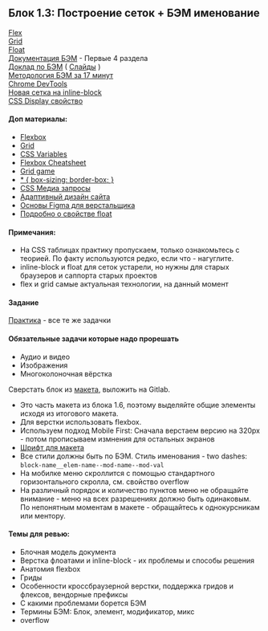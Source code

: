 ## Блок 1.3: Построение сеток + БЭМ именование
[Flex](https://developer.mozilla.org/ru/docs/Learn/CSS/CSS_layout/Flexbox)  
[Grid](https://developer.mozilla.org/ru/docs/Learn/CSS/CSS_layout/Grids)  
[Float](https://developer.mozilla.org/ru/docs/Learn/CSS/CSS_layout/Floats)  
[Документация БЭМ](https://ru.bem.info/methodology/quick-start/) - Первые 4 раздела  
[Доклад по БЭМ](https://www.youtube.com/watch?v=kBgHdSOj33A) ( [Слайды](http://ihorzenich.github.io/talks/bem-frontendweekend/) )  
[Методология БЭМ за 17 минут](https://www.youtube.com/watch?v=HihYQVuH64U)  
[Chrome DevTools](https://ru.hexlet.io/courses/html/lessons/devtools/theory_unit)  
[Новая сетка на inline-block](https://habr.com/ru/post/321718/)  
[CSS Display свойство](https://www.youtube.com/watch?v=uTS7CJ7gDwU&ab_channel=temofart)

#### Доп материалы:
- [Flexbox](https://scrimba.com/learn/flexbox)
- [Grid](https://scrimba.com/learn/cssgrid)
- [CSS Variables](https://scrimba.com/learn/cssvariables)
- [Flexbox Cheatsheet](https://yoksel.github.io/flex-cheatsheet/)
- [Grid game](https://cssgridgarden.com/#ru)
- [* { box-sizing: border-box; }](https://toster.ru/q/520184)
- [CSS Медиа запросы](https://itchief.ru/lessons/html-and-css/css-media-queries)
- [Адаптивный дизайн сайта](https://itchief.ru/bootstrap/responsive-website-design)
- [Основы Figma для верстальщика](https://htmlacademy.ru/blog/html/figma)
- [Подробно о свойстве float](https://habr.com/ru/post/142486/)

#### Примечания:
- На CSS таблицах практику пропускаем, только ознакомьтесь с теорией. По факту используются редко, если что - нагуглите.
- inline-block и float для сеток устарели, но нужны для старых браузеров и саппорта старых проектов
- flex и grid самые актуальная технологии, на данный момент

#### Задание

[Практика](https://webref.ru/practice) - все те же задачки

#### Обязательные задачи которые надо прорешать
- Аудио и видео
- Изображения
- Многоколоночная вёрстка

Сверстать блок из [макета](https://www.figma.com/file/q3FIPZpIAwxM0gzZnTBL5b/%D0%91%D0%BB%D0%BE%D0%BA-1.3%3A-%D0%9F%D0%BE%D1%81%D1%82%D1%80%D0%BE%D0%B5%D0%BD%D0%B8%D0%B5-%D1%81%D0%B5%D1%82%D0%BE%D0%BA-%2B-%D0%91%D0%AD%D0%9C-%D0%B8%D0%BC%D0%B5%D0%BD%D0%BE%D0%B2%D0%B0%D0%BD%D0%B8%D0%B5?node-id=0-494&t=HCT8Kn1in6uMEAB9-4), выложить на Gitlab.
- Это часть макета из блока 1.6, поэтому выделяйте общие элементы исходя из итогового макета.
- Для верстки использовать flexbox.
- Используем подход Mobile First: Сначала верстаем версию на 320px - потом прописываем измнения для остальных экранов
- [Шрифт для макета](https://webfonts.pro/base-web-fonts/sans-serif-grotesque/897-tt-lakes.html)
- Все стили должны быть по БЭМ. Стиль именования - two dashes: `block-name__elem-name--mod-name--mod-val`
- На мобилке меню скроллится с помощью стандартного горизонтального скролла, см. свойство overflow
- На различный порядок и количество пунктов меню не обращайте внимание - меню на всех разрешениях должно быть одинаковым. По непонятным моментам в макете - обращайтесь к однокурсникам или ментору.

#### Темы для ревью:
- Блочная модель документа
- Верстка флоатами и inline-block - их проблемы и способы решения
- Анатомия flexbox
- Гриды
- Особенности кроссбраузерной верстки, поддержка гридов и флексов, вендорные префиксы
- С какими проблемами борется БЭМ
- Термины БЭМ: Блок, элемент, модификатор, микс
- overflow
